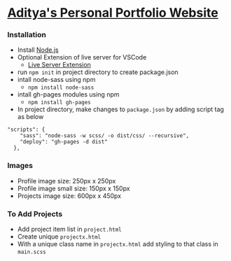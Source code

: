 # [Aditya's Personal Portfolio Website](adityagawali.github.io)
### Installation
- Install [Node.js](https://nodejs.org/en/)
- Optional Extension of live server for VSCode
    - [Live Server Extension](https://marketplace.visualstudio.com/items?itemName=ritwickdey.LiveServer) 
- run ```npm init``` in project directory to create package.json 
- intall node-sass  using npm
    - ```npm install node-sass```
- intall gh-pages modules using npm
    - ```npm install gh-pages```
- In project directory, make changes to ```package.json``` by adding script tag as below
```   
"scripts": {
    "sass": "node-sass -w scss/ -o dist/css/ --recursive",
    "deploy": "gh-pages -d dist"
  },
```
### Images
- Profile image size: 250px x 250px
- Profile image small size: 150px x 150px
- Projects image size: 600px x 450px 

### To Add Projects
- Add project item list in ```project.html```
- Create unique ```projectx.html```
- With a unique class name  in ```projectx.html``` add styling to that class in ```main.scss```
